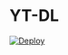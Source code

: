 # YT-DL


[![Deploy](https://www.herokucdn.com/deploy/button.svg)](https://heroku.com/deploy?template=https://github.com/riz4d/YT-DL)
